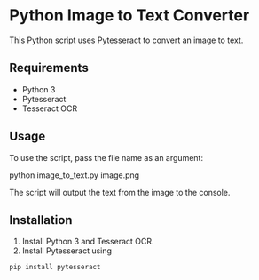 # Python Image to Text Converter

This Python script uses Pytesseract to convert an image to text.

## Requirements

- Python 3
- Pytesseract
- Tesseract OCR

## Usage

To use the script, pass the file name as an argument:

python image_to_text.py image.png


The script will output the text from the image to the console.

## Installation

1. Install Python 3 and Tesseract OCR.
2. Install Pytesseract using 
```
pip install pytesseract
```
